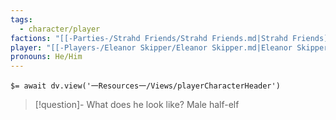 ```yaml
---
tags:
  - character/player
factions: "[[-Parties-/Strahd Friends/Strahd Friends.md|Strahd Friends]]"
player: "[[-Players-/Eleanor Skipper/Eleanor Skipper.md|Eleanor Skipper]]"
pronouns: He/Him
---
```


`$= await dv.view('一Resources一/Views/playerCharacterHeader')`

> [!question]- What does he look like?
> Male half-elf
